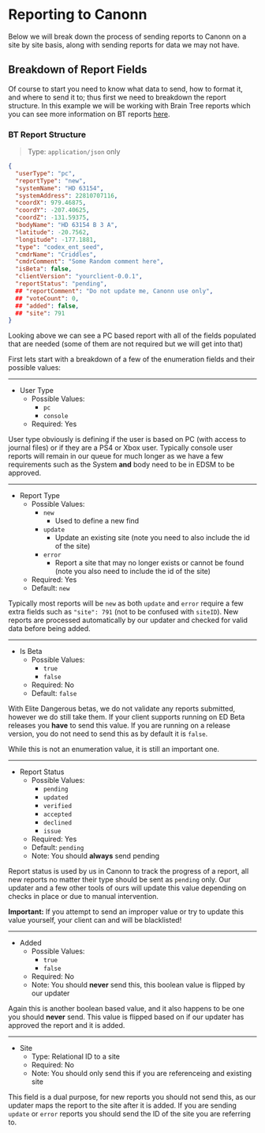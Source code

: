# Reporting to Canonn

Below we will break down the process of sending reports to Canonn on a site by site basis, along with sending reports for data we may not have. 

## Breakdown of Report Fields

Of course to start you need to know what data to send, how to format it, and where to send it to; thus first we need to breakdown the report structure. In this example we will be working with Brain Tree reports which you can see more information on BT reports [here](./braintreereports.html).

### BT Report Structure

> Type: `application/json` only

```json
{
  "userType": "pc",
  "reportType": "new",
  "systemName": "HD 63154",
  "systemAddress": 22810707116,
  "coordX": 979.46875,
  "coordY": -207.40625,
  "coordZ": -131.59375,
  "bodyName": "HD 63154 B 3 A",
  "latitude": -20.7562,
  "longitude": -177.1881,
  "type": "codex_ent_seed",
  "cmdrName": "Criddles",
  "cmdrComment": "Some Random comment here",
  "isBeta": false,
  "clientVersion": "yourclient-0.0.1",
  "reportStatus": "pending",
  ## "reportComment": "Do not update me, Canonn use only",
  ## "voteCount": 0,
  ## "added": false,
  ## "site": 791
}
```

Looking above we can see a PC based report with all of the fields populated that are needed (some of them are not required but we will get into that)

First lets start with a breakdown of a few of the enumeration fields and their possible values:

---

* User Type
  * Possible Values:
    * `pc`
    * `console`
  * Required: Yes

User type obviously is defining if the user is based on PC (with access to journal files) or if they are a PS4 or Xbox user. Typically console user reports will remain in our queue for much longer as we have a few requirements such as the System **and** body need to be in EDSM to be approved.

---

* Report Type
  * Possible Values:
    * `new`
      * Used to define a new find
    * `update`
      * Update an existing site (note you need to also include the id of the site)
    * `error`
      * Report a site that may no longer exists or cannot be found (note you also need to include the id of the site)
  * Required: Yes
  * Default: `new`

Typically most reports will be `new` as both `update` and `error` require a few extra fields such as `"site": 791` (not to be confused with `siteID`). New reports are processed automatically by our updater and checked for valid data before being added.

---

* Is Beta
  * Possible Values:
    * `true`
    * `false`
  * Required: No
  * Default: `false`

With Elite Dangerous betas, we do not validate any reports submitted, however we do still take them. If your client supports running on ED Beta releases you **have** to send this value. If you are running on a release version, you do not need to send this as by default it is `false`. 

While this is not an enumeration value, it is still an important one.

---

* Report Status
  * Possible Values:
    * `pending`
    * `updated`
    * `verified`
    * `accepted`
    * `declined`
    * `issue`
  * Required: Yes
  * Default: `pending`
  * Note: You should **always** send pending

Report status is used by us in Canonn to track the progress of a report, all new reports no matter their type should be sent as `pending` only. Our updater and a few other tools of ours will update this value depending on checks in place or due to manual intervention.

**Important:** If you attempt to send an improper value or try to update this value yourself, your client can and will be blacklisted!

---

* Added
  * Possible Values:
    * `true`
    * `false`
  * Required: No
  * Note: You should **never** send this, this boolean value is flipped by our updater

Again this is another boolean based value, and it also happens to be one you should **never** send. This value is flipped based on if our updater has approved the report and it is added.

---

* Site
  * Type: Relational ID to a site
  * Required: No
  * Note: You should only send this if you are referenceing and existing site

This field is a dual purpose, for new reports you should not send this, as our updater maps the report to the site after it is added. If you are sending `update` or `error` reports you should send the ID of the site you are referring to.
